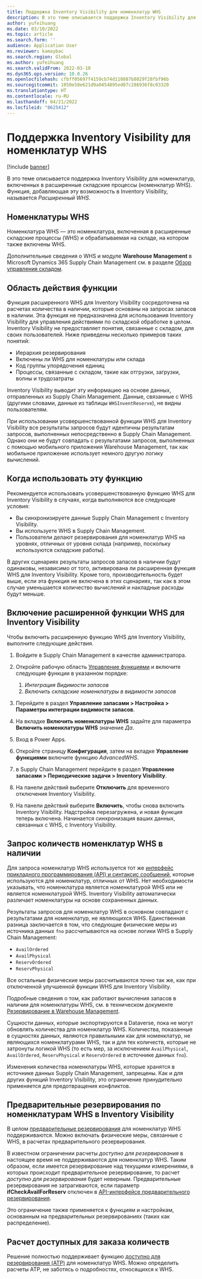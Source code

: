 ```yaml
---
title: Поддержка Inventory Visibility для номенклатур WHS
description: В это теме описывается поддержка Inventory Visibility для номенклатур, включенных в расширенные складские процессы (номенклатур WHS).
author: yufeihuang
ms.date: 03/10/2022
ms.topic: article
ms.search.form: ''
audience: Application User
ms.reviewer: kamaybac
ms.search.region: Global
ms.author: yufeihuang
ms.search.validFrom: 2022-03-10
ms.dyn365.ops.version: 10.0.26
ms.openlocfilehash: cfbff05697f4159cb74d110887b8029f28fbf96b
ms.sourcegitcommit: 1050e58e621d9a0454895ed07c286936f8c03320
ms.translationtype: HT
ms.contentlocale: ru-RU
ms.lasthandoff: 04/21/2022
ms.locfileid: "8625412"
---
```

# <a name="inventory-visibility-support-for-whs-items"></a>Поддержка Inventory Visibility для номенклатур WHS

[!include [banner](../includes/banner.md)]

В это теме описывается поддержка Inventory Visibility для номенклатур, включенных в расширенные складские процессы (номенклатур WHS). Функция, добавляющая эту возможность в Inventory Visibility, называется *Расширенный WHS*.

## <a name="whs-items"></a>Номенклатуры WHS

Номенклатура WHS — это номенклатура, включенная в расширенные складские процессы (WHS) и обрабатываемая на складе, на котором также включены WHS.

Дополнительные сведения о WHS и модуле **Warehouse Management** в Microsoft Dynamics 365 Supply Chain Management см. в разделе [Обзор управления складом](../warehousing/warehouse-management-overview.md).

## <a name="scope-of-the-feature"></a>Область действия функции

Функция расширенного WHS для Inventory Visibility сосредоточена на расчетах количества в наличии, которые основаны на запросах запасов в наличии. Эта функция не предназначена для использования Inventory Visibility для управления действиями по складской обработке в целом. Inventory Visibility не предоставляет понятия, связанные с складом, для своих пользователей. Ниже приведены несколько примеров таких понятий:

- Иерархия резервирования
- Включены ли WHS для номенклатуры или склада
- Код группы упорядочения единиц
- Процессы, связанные с складом, такие как отгрузки, загрузки, волны и трудозатраты

Inventory Visibility выводит эту информацию на основе данных, отправленных из Supply Chain Management. Данные, связанные с WHS (другими словами, данные из таблицы `WHSInventReserve`), не видны пользователям.

При использовании усовершенствованной функции WHS для Inventory Visibility все результаты запросов будут идентичны результатам запросов, выполненных непосредственно в Supply Chain Management. Однако они не будут совпадать с результатами запросов, выполненных с помощью мобильного приложения Warehouse Management, так как мобильное приложение использует немного другую логику вычислений.

## <a name="when-to-use-the-feature"></a>Когда использовать эту функцию

Рекомендуется использовать усовершенствованную функцию WHS для Inventory Visibility в случаях, когда выполняются все следующие условия:

- Вы синхронизируете данные Supply Chain Management с Inventory Visibility.
- Вы используете WHS в Supply Chain Management.
- Пользователи делают резервирования для номенклатур WHS на уровнях, отличных от уровня склада (например, поскольку используются складские работы).

В других сценариях результаты запросов запасов в наличии будут одинаковы, независимо от того, активирована ли расширенная функция WHS для Inventory Visibility. Кроме того, производительность будет выше, если эта функция не включена в этих сценариях, так как в этом случае уменьшается количество вычислений и накладные расходы будут меньше.

## <a name="enable-the-advanced-whs-feature-for-inventory-visibility"></a>Включение расширенной функции WHS для Inventory Visibility

Чтобы включить расширенную функцию WHS для Inventory Visibility, выполните следующие действия.

1. Войдите в Supply Chain Management в качестве администратора.
1. Откройте рабочую область [Управление функциями](../../fin-ops-core/fin-ops/get-started/feature-management/feature-management-overview.md) и включите следующие функции в указанном порядке:

    1. *Интеграция Видимости запасов*
    1. *Включить складские номенклатуры в видимости запасов*

1. Перейдите в раздел **Управление запасами \> Настройка \> Параметры интеграции видимости запасов**.
1. На вкладке **Включить номенклатуры WHS** задайте для параметра **Включить номенклатуры WHS** значение *Да*.
1. Вход в Power Apps.
1. Откройте страницу **Конфигурация**, затем на вкладке **Управление функциями** включите функцию *AdvancedWHS*.
1. в Supply Chain Management перейдите в раздел **Управление запасами \> Периодические задачи \> Inventory Visibility**.
1. На панели действий выберите **Отключить** для временного отключения Inventory Visibility.
1. На панели действий выберите **Включить**, чтобы снова включить Inventory Visibility. Надстройка перезагружена, и новая функция теперь включена. Начинается синхронизация ваших данных, связанных с WHS, с Inventory Visibility.

## <a name="query-on-hand-quantities-of-whs-items"></a>Запрос количеств номенклатур WHS в наличии

Для запроса номенклатур WHS используется тот же [интерфейс прикладного программирования (API) и синтаксис сообщений](inventory-visibility-api.md), которые используются для номенклатур, отличных от WHS. Нет необходимости указывать, что номенклатура является номенклатурой WHS или не является номенклатурой WHS. Inventory Visibility автоматически различает номенклатуры на основе сохраненных данных.

Результаты запросов для номенклатур WHS в основном совпадают с результатами для номенклатур, не являющихся WHS. Единственная разница заключается в том, что следующие физические меры из источника данных `fno` рассчитываются на основе логики WHS в Supply Chain Management:

- `AvailOrdered`
- `AvailPhysical`
- `ReservOrdered`
- `ReservPhysical`

Все остальные физические меры рассчитываются точно так же, как при отключенной улучшенной функции WHS для Inventory Visibility.

Подробные сведения о том, как работают вычисления запасов в наличии для номенклатуры WHS, см. в техническом документе [Резервирование в Warehouse Management](https://www.microsoft.com/download/details.aspx?id=43284).

Сущности данных, которые экспортируются в Dataverse, пока не могут обновлять количества для номенклатур WHS. Количества, показанные в сущностях данных, являются правильными как для номенклатур, не являющихся номенклатурами WHS, так и для тех количеств, которые не затронуты логикой WHS (то есть мер, за исключением `AvailPhysical`, `AvailOrdered`, `ReservPhysical` и `ReservOrdered` в источнике данных `fno`).

Изменения количества номенклатуры WHS, которые хранятся в источнике данных Supply Chain Management, запрещены. Как и для других функций Inventory Visibility, это ограничение принудительно применяется для предотвращения конфликтов.

## <a name="soft-reservations-on-whs-items-in-inventory-visibility"></a>Предварительные резервирования по номенклатурам WHS в Inventory Visibility

В целом [предварительные резервирования](inventory-visibility-reservations.md) для номенклатур WHS поддерживаются. Можно включать физические меры, связанные с WHS, в расчетах предварительного резервирования. 

В известном ограничении расчеты *доступно для резервирования* в настоящее время не поддерживаются для номенклатур WHS. Таким образом, если имеется резервирование над текущими измерениями, в которых происходит предварительное резервирование, то расчет *доступно для резервирования* будет неверным. Предварительные резервирования не затрагиваются, если параметр **ifCheckAvailForReserv** отключен в [API-интерфейсе предварительного резервирования](inventory-visibility-api.md#create-one-reservation-event).

Это ограничение также применяется к функциям и настройкам, основанным на предварительных резервированиях (таких как распределение).

## <a name="calculate-available-to-promise-quantities"></a>Расчет доступных для заказа количеств

Решение полностью поддерживает функцию [доступно для резервирования (ATP)](inventory-visibility-available-to-promise.md) для номенклатур WHS. Можно определить расчеты ATP, не заботясь о подробностях, относящихся к WHS.
